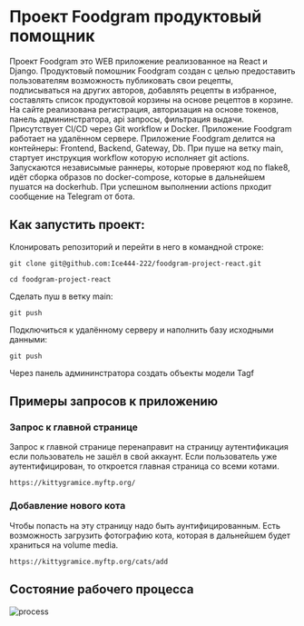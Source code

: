 # Проект Foodgram продуктовый помощник


Проект Foodgram это WEB приложение реализованное на React и Django.
Продуктовый помошник Foodgram создан с целью предоставить пользователям возможность
публиковать свои рецепты, подписываться на других авторов, добавлять рецепты в избранное,
составлять список продуктовой корзины на основе рецептов в корзине. На сайте реализована
регистрация, авторизация на основе токенов, панель админинстратора, api запросы, фильтрация
выдачи. Присутствует CI/CD через Git workflow и Docker. Приложение Foodgram работает на удалённом сервере. 
Приложение Foodgram делится на контейнеры: Frontend, Backend, Gateway, Db.
При пуше на ветку main, стартует инструкция workflow которую исполняет git actions. 
Запускаются независымые раннеры, которые проверяют код по flake8, идёт сборка 
образов по docker-compose, которые в дальнейшем пушатся на dockerhub. 
При успешном выполнении actions прходит сообщение на Telegram от бота.


## Как запустить проект: 

Клонировать репозиторий и перейти в него в командной строке: 

```
git clone git@github.com:Ice444-222/foodgram-project-react.git 
```

``` 
cd foodgram-project-react
```

Сделать пуш в ветку main:

``` 
git push
```

Подключиться к удалённому серверу и наполнить базу исходными данными:

``` 
git push
```

Через панель админинстратора создать объекты модели Tagf


## Примеры запросов к приложению

### Запрос к главной странице

Запрос к главной странице перенаправит на страницу
аутентификация если пользователь не зашёл в свой аккаунт.
Если пользователь уже аутентифицирован, то откроется главная
страница со всеми котами.

```
https://kittygramice.myftp.org/
```

### Добавление нового кота

Чтобы попасть на эту страницу надо быть аунтифицированным.
Есть возможность загрузить фотографию кота, которая в дальнейшем
будет храниться на volume media.

```
https://kittygramice.myftp.org/cats/add
```


## Состояние рабочего процесса
![process](https://github.com/ice444-222/kittygram_final/actions/workflows/main.yml/badge.svg?event=push)
